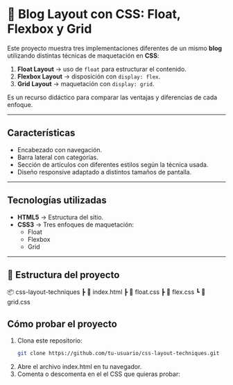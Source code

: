 # 📰 Blog Layout con CSS: Float, Flexbox y Grid

Este proyecto muestra tres implementaciones diferentes de un mismo **blog** utilizando distintas técnicas de maquetación en **CSS**:

1. **Float Layout** → uso de `float` para estructurar el contenido.  
2. **Flexbox Layout** → disposición con `display: flex`.  
3. **Grid Layout** → maquetación con `display: grid`.  

Es un recurso didáctico para comparar las ventajas y diferencias de cada enfoque.

---

## Características
- Encabezado con navegación.  
- Barra lateral con categorías.  
- Sección de artículos con diferentes estilos según la técnica usada.  
- Diseño responsive adaptado a distintos tamaños de pantalla.  

---

## Tecnologías utilizadas
- **HTML5** → Estructura del sitio.  
- **CSS3** → Tres enfoques de maquetación:
  - Float
  - Flexbox
  - Grid  

---
## 📂 Estructura del proyecto
📦 css-layout-techniques
┣ 📜 index.html
┣ 📜 float.css
┣ 📜 flex.css
┗ 📜 grid.css

## Cómo probar el proyecto
1. Clona este repositorio:
   ```bash
   git clone https://github.com/tu-usuario/css-layout-techniques.git

2. Abre el archivo index.html en tu navegador.
3. Comenta o descomenta en el <head> el CSS que quieras probar:

<!-- Ejemplo: usar solo Flexbox -->
<!-- <link rel="stylesheet" href="float.css"> -->
<link rel="stylesheet" href="flex.css">
<!-- <link rel="stylesheet" href="grid.css"> -->
